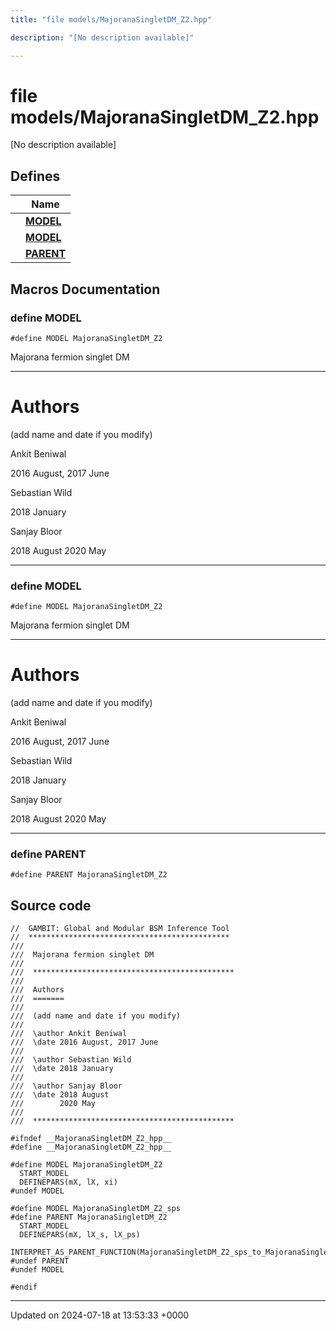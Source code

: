 ```yaml
---
title: "file models/MajoranaSingletDM_Z2.hpp"

description: "[No description available]"

---
```


# file models/MajoranaSingletDM_Z2.hpp

[No description available]

## Defines

|                | Name           |
| -------------- | -------------- |
|  | **[MODEL](/documentation/code/files/majoranasingletdm__z2_8hpp/#define-model)**  |
|  | **[MODEL](/documentation/code/files/majoranasingletdm__z2_8hpp/#define-model)**  |
|  | **[PARENT](/documentation/code/files/majoranasingletdm__z2_8hpp/#define-parent)**  |




## Macros Documentation

### define MODEL

```
#define MODEL MajoranaSingletDM_Z2
```


Majorana fermion singlet DM



------------------


# Authors

(add name and date if you modify)

Ankit Beniwal 

2016 August, 2017 June

Sebastian Wild 

2018 January

Sanjay Bloor 

2018 August 2020 May



------------------


### define MODEL

```
#define MODEL MajoranaSingletDM_Z2
```


Majorana fermion singlet DM



------------------


# Authors

(add name and date if you modify)

Ankit Beniwal 

2016 August, 2017 June

Sebastian Wild 

2018 January

Sanjay Bloor 

2018 August 2020 May



------------------


### define PARENT

```
#define PARENT MajoranaSingletDM_Z2
```


## Source code

```
//  GAMBIT: Global and Modular BSM Inference Tool
//  *********************************************
///
///  Majorana fermion singlet DM
///
///  *********************************************
///
///  Authors
///  =======
///
///  (add name and date if you modify)
///
///  \author Ankit Beniwal
///  \date 2016 August, 2017 June
///
///  \author Sebastian Wild
///  \date 2018 January
///
///  \author Sanjay Bloor
///  \date 2018 August
///        2020 May
///
///  *********************************************

#ifndef __MajoranaSingletDM_Z2_hpp__
#define __MajoranaSingletDM_Z2_hpp__

#define MODEL MajoranaSingletDM_Z2
  START_MODEL
  DEFINEPARS(mX, lX, xi)
#undef MODEL

#define MODEL MajoranaSingletDM_Z2_sps
#define PARENT MajoranaSingletDM_Z2
  START_MODEL
  DEFINEPARS(mX, lX_s, lX_ps)
  INTERPRET_AS_PARENT_FUNCTION(MajoranaSingletDM_Z2_sps_to_MajoranaSingletDM_Z2)
#undef PARENT
#undef MODEL

#endif
```


-------------------------------

Updated on 2024-07-18 at 13:53:33 +0000
